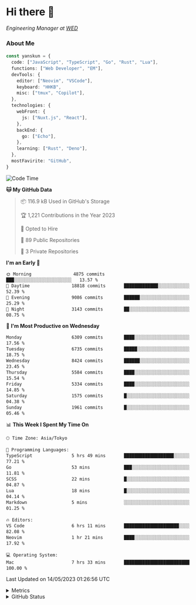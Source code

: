 # Hi there&nbsp;:wave:

<!-- ![Alt text](https://spotify-recently-played-readme.vercel.app/api?user=31kynbuubkiu3r4qh4hjuaglhfay) -->

_Engineering Manager at [WED](https://github.com/wedinc)_

### About Me

```ts
const yanskun = {
  code: ["JavaScript", "TypeScript", "Go", "Rust", "Lua"],
  functions: ["Web Developer", "EM"],
  devTools: {
    editor: ["Neovim", "VSCode"],
    keyboard: "HHKB",
    misc: ["tmux", "Copilot"],
  },
  technologies: {
    webFront: {
      js: ["Nuxt.js", "React"],
    },
    backEnd: {
      go: ["Echo"],
    },
    learning: ["Rust", "Deno"],
  },
  mostFavirite: "GitHub",
}
```

<!--START_SECTION:waka-->
![Code Time](http://img.shields.io/badge/Code%20Time-299%20hrs%2023%20mins-blue)

**🐱 My GitHub Data** 

> 📦 116.9 kB Used in GitHub's Storage 
 > 
> 🏆 1,221 Contributions in the Year 2023
 > 
> 💼 Opted to Hire
 > 
> 📜 89 Public Repositories 
 > 
> 🔑 3 Private Repositories 
 > 
**I'm an Early 🐤** 

```text
🌞 Morning                4875 commits        ███░░░░░░░░░░░░░░░░░░░░░░   13.57 % 
🌆 Daytime                18818 commits       █████████████░░░░░░░░░░░░   52.39 % 
🌃 Evening                9086 commits        ██████░░░░░░░░░░░░░░░░░░░   25.29 % 
🌙 Night                  3143 commits        ██░░░░░░░░░░░░░░░░░░░░░░░   08.75 % 
```
📅 **I'm Most Productive on Wednesday** 

```text
Monday                   6309 commits        ████░░░░░░░░░░░░░░░░░░░░░   17.56 % 
Tuesday                  6735 commits        █████░░░░░░░░░░░░░░░░░░░░   18.75 % 
Wednesday                8424 commits        ██████░░░░░░░░░░░░░░░░░░░   23.45 % 
Thursday                 5584 commits        ████░░░░░░░░░░░░░░░░░░░░░   15.54 % 
Friday                   5334 commits        ████░░░░░░░░░░░░░░░░░░░░░   14.85 % 
Saturday                 1575 commits        █░░░░░░░░░░░░░░░░░░░░░░░░   04.38 % 
Sunday                   1961 commits        █░░░░░░░░░░░░░░░░░░░░░░░░   05.46 % 
```


📊 **This Week I Spent My Time On** 

```text
🕑︎ Time Zone: Asia/Tokyo

💬 Programming Languages: 
TypeScript               5 hrs 49 mins       ███████████████████░░░░░░   77.21 % 
Go                       53 mins             ███░░░░░░░░░░░░░░░░░░░░░░   11.81 % 
SCSS                     22 mins             █░░░░░░░░░░░░░░░░░░░░░░░░   04.87 % 
Lua                      18 mins             █░░░░░░░░░░░░░░░░░░░░░░░░   04.14 % 
Markdown                 5 mins              ░░░░░░░░░░░░░░░░░░░░░░░░░   01.25 % 

🔥 Editors: 
VS Code                  6 hrs 11 mins       █████████████████████░░░░   82.08 % 
Neovim                   1 hr 21 mins        ████░░░░░░░░░░░░░░░░░░░░░   17.92 % 

💻 Operating System: 
Mac                      7 hrs 33 mins       █████████████████████████   100.00 % 
```


 Last Updated on 14/05/2023 01:26:56 UTC
<!--END_SECTION:waka-->

<details>
  <summary>Metrics</summary>
  <img src="https://github.com/yanskun/yanskun/blob/main/github-metrics.svg" alt="Metrics">
</details>

<details>
  <summary>GitHub Status</summary>
  <picture>
    <source media="(prefers-color-scheme: dark)" srcset="https://raw.githubusercontent.com/yanskun/yanskun/master/profile-summary-card-output/nord_dark/0-profile-details.svg">
   <img src="https://raw.githubusercontent.com/yanskun/yanskun/master/profile-summary-card-output/default/0-profile-details.svg">
  </picture>
  <br>
  <picture>
    <source media="(prefers-color-scheme: dark)" srcset="https://raw.githubusercontent.com/yanskun/yanskun/master/profile-summary-card-output/nord_dark/1-repos-per-language.svg">
   <img src="https://raw.githubusercontent.com/yanskun/yanskun/master/profile-summary-card-output/default/1-repos-per-language.svg">
  </picture>
  <picture>
    <source media="(prefers-color-scheme: dark)" srcset="https://raw.githubusercontent.com/yanskun/yanskun/master/profile-summary-card-output/nord_dark/2-most-commit-language.svg">
   <img src="https://raw.githubusercontent.com/yanskun/yanskun/master/profile-summary-card-output/default/2-most-commit-language.svg">
  </picture>
  <br>
  <picture>
    <source media="(prefers-color-scheme: dark)" srcset="https://raw.githubusercontent.com/yanskun/yanskun/master/profile-summary-card-output/nord_dark/3-stats.svg">
   <img src="https://raw.githubusercontent.com/yanskun/yanskun/master/profile-summary-card-output/default/3-stats.svg">
  </picture>
  <picture>
    <source media="(prefers-color-scheme: dark)" srcset="https://raw.githubusercontent.com/yanskun/yanskun/master/profile-summary-card-output/nord_dark/4-productive-time.svg">
   <img src="https://raw.githubusercontent.com/yanskun/yanskun/master/profile-summary-card-output/default/4-productive-time.svg">
  </picture>
</details>
